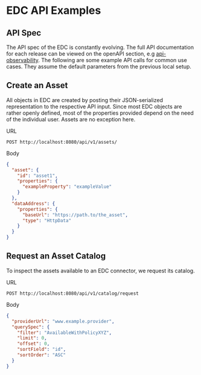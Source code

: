 # EDC API Examples

## API Spec

The API spec of the EDC is constantly evolving.
The full API documentation for each release can be viewed on the openAPI section, e.g [api-observability](../development-view/openAPI/management-api/api-observability/check-health.api.mdx).
The following are some example API calls for common use cases.
They assume the default parameters from the previous local setup.

## Create an Asset

All objects in EDC are created by posting their JSON-serialized representation to the respective API input.
Since most EDC objects are rather openly defined, most of the properties provided depend on the need of the individual user.
Assets are no exception here.

URL

```http request
POST http://localhost:8080/api/v1/assets/
```

Body

```json
{
  "asset": {
    "id": "asset1",
    "properties": {
      "exampleProperty": "exampleValue"
    }
  },
  "dataAddress": {
    "properties": {
      "baseUrl": "https://path.to/the_asset",
      "type": "HttpData"
    }
  }
}
```

## Request an Asset Catalog

To inspect the assets available to an EDC connector, we request its catalog.

URL

```http request
POST http://localhost:8080/api/v1/catalog/request
```

Body

```json
{
  "providerUrl": "www.example.provider",
  "querySpec": {
    "filter": "AvailableWithPolicyXYZ",
    "limit": 0,
    "offset": 0,
    "sortField": "id",
    "sortOrder": "ASC"
  }
}
```
